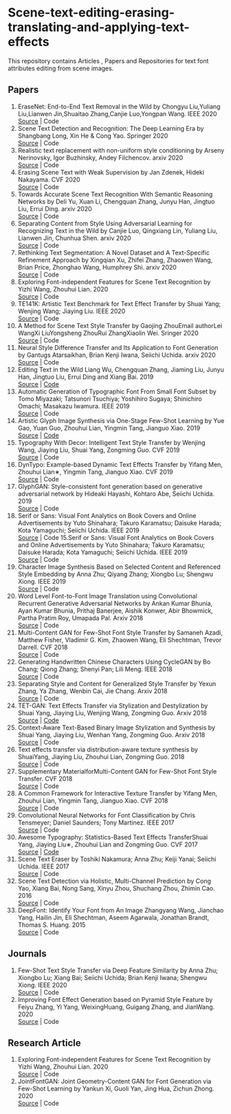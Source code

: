 # Scene-text-editing-erasing-translating-and-applying-text-effects
This repository contains  Articles , Papers and Repositories for text font attributes editing from scene images.
## Papers

1. EraseNet: End-to-End Text Removal in the Wild by Chongyu Liu,Yuliang Liu,Lianwen Jin,Shuaitao Zhang,Canjie Luo,Yongpan Wang. IEEE 2020 <br>
[Source](https://ieeexplore.ieee.org/abstract/document/9180003) | Code
2. Scene Text Detection and Recognition: The Deep Learning Era by Shangbang Long, Xin He & Cong Yao. Springer 2020 <br>
[Source](https://link.springer.com/article/10.1007/s11263-020-01369-0) | Code
3. Realistic text replacement with non-uniform style conditioning by Arseny Nerinovsky, Igor Buzhinsky, Andey Filchencov. arxiv 2020 <br>
[Source](https://arxiv.org/abs/2006.04170) | Code
4. Erasing Scene Text with Weak Supervision by Jan Zdenek, Hideki Nakayama. CVF 2020 <br>
[Source](https://openaccess.thecvf.com/content_WACV_2020/html/Zdenek_Erasing_Scene_Text_with_Weak_Supervision_WACV_2020_paper.html) | Code
5. Towards Accurate Scene Text Recognition With Semantic Reasoning Networks by Deli Yu, Xuan Li, Chengquan Zhang, Junyu Han, Jingtuo Liu, Errui Ding. arxiv 2020 <br>
[Source](https://arxiv.org/abs/2003.12294) | Code
6. Separating Content from Style Using Adversarial Learning for Recognizing Text in the Wild by Canjie Luo, Qingxiang Lin, Yuliang Liu, Lianwen Jin, Chunhua Shen. arxiv 2020 <br>
[Source](https://arxiv.org/abs/2001.04189) | Code
7. Rethinking Text Segmentation: A Novel Dataset and A Text-Specific Refinement Approach by Xingqian Xu, Zhifei Zhang, Zhaowen Wang, Brian Price, Zhonghao Wang, Humphrey Shi. arxiv 2020 <br>
[Source](https://arxiv.org/abs/2011.14021) | Code
9. Exploring Font-independent Features for Scene Text Recognition by Yizhi  Wang, Zhouhui  Lian. 2020 <br>
[Source](https://dl.acm.org/doi/abs/10.1145/3394171.3413592) | Code
9. TE141K: Artistic Text Benchmark for Text Effect Transfer by Shuai Yang; Wenjing Wang; Jiaying Liu. IEEE 2020 <br>
[Source](https://ieeexplore.ieee.org/abstract/document/9052477) | Code
7. A Method for Scene Text Style Transfer by Gaojing ZhouEmail authorLei WangXi LiuYongsheng ZhouRui ZhangXiaolin Wei. Sringer 2020 <br>
[Source](https://link.springer.com/chapter/10.1007/978-3-030-57058-3_39) | Code 
7. Neural Style Difference Transfer and Its Application to Font Generation by Gantugs Atarsaikhan, Brian Kenji Iwana, Seiichi Uchida. arxiv 2020 <br>
[Source](https://arxiv.org/abs/2001.07321) | Code
8. Editing Text in the Wild Liang Wu, Chengquan Zhang, Jiaming Liu, Junyu Han, Jingtuo Liu, Errui Ding and Xiang Bai. 2019 <br>
[Source](https://arxiv.org/abs/1908.03047) | [Code](https://github.com/youdao-ai/SRNet)
9. Automatic Generation of Typographic Font From Small Font Subset by Tomo Miyazaki; Tatsunori Tsuchiya; Yoshihiro Sugaya; Shinichiro Omachi; Masakazu Iwamura. IEEE 2019 <br>
[Source](https://ieeexplore.ieee.org/abstract/document/8782647) | Code
10. Artistic Glyph Image Synthesis via One-Stage Few-Shot Learning by Yue Gao, Yuan Guo, Zhouhui Lian, Yingmin Tang, Jianguo Xiao. 2019 <br>
[Source](https://arxiv.org/abs/1910.04987) | [Code](https://github.com/hologerry/AGIS-Net)
11. Typography With Decor: Intelligent Text Style Transfer by Wenjing Wang, Jiaying Liu, Shuai Yang, Zongming Guo. CVF 2019 <br>
[Source](https://openaccess.thecvf.com/content_CVPR_2019/html/Wang_Typography_With_Decor_Intelligent_Text_Style_Transfer_CVPR_2019_paper.html) | Code
12. DynTypo: Example-based Dynamic Text Effects Transfer by Yifang Men, Zhouhui Lian∗, Yingmin Tang, Jianguo Xiao. CVF 2019 <br>
[Source](https://openaccess.thecvf.com/content_CVPR_2019/papers/Men_DynTypo_Example-Based_Dynamic_Text_Effects_Transfer_CVPR_2019_paper.pdf) | Code
13. GlyphGAN: Style-consistent font generation based on generative adversarial network by Hideaki Hayashi, Kohtaro Abe, Seiichi Uchida. 2019<br>
[Source](https://www.sciencedirect.com/science/article/abs/pii/S0950705119303740) | Code
14. Serif or Sans: Visual Font Analytics on Book Covers and Online Advertisements by Yuto Shinahara; Takuro Karamatsu; Daisuke Harada; Kota Yamaguchi; Seiichi Uchida. IEEE 2019<br>
[Source](https://ieeexplore.ieee.org/abstract/document/8978038) | Code
15.Serif or Sans: Visual Font Analytics on Book Covers and Online Advertisements by Yuto Shinahara; Takuro Karamatsu; Daisuke Harada; Kota Yamaguchi; Seiichi Uchida. IEEE 2019 <br>
[Source](https://ieeexplore.ieee.org/abstract/document/8978038) | Code
16. Character Image Synthesis Based on Selected Content and Referenced Style Embedding by Anna Zhu; Qiyang Zhang; Xiongbo Lu; Shengwu Xiong. IEEE 2019 <br>
[Source](https://ieeexplore.ieee.org/abstract/document/8784736) | Code
17. Word Level Font-to-Font Image Translation using Convolutional Recurrent Generative Adversarial Networks by Ankan Kumar Bhunia, Ayan Kumar Bhunia, Prithaj Banerjee, Aishik Konwer, Abir Bhowmick, Partha Pratim Roy, Umapada Pal. Arxiv 2018 <br>
[Source](https://arxiv.org/abs/1801.07156) | Code
18. Multi-Content GAN for Few-Shot Font Style Transfer by Samaneh Azadi, Matthew Fisher, Vladimir G. Kim, Zhaowen Wang, Eli Shechtman, Trevor Darrell. CVF 2018<br>
[Source](https://openaccess.thecvf.com/content_cvpr_2018/html/Azadi_Multi-Content_GAN_for_CVPR_2018_paper.html) | Code
19. Generating Handwritten Chinese Characters Using CycleGAN by Bo Chang; Qiong Zhang; Shenyi Pan; Lili Meng. IEEE 2018<br>
[Source](https://ieeexplore.ieee.org/abstract/document/8354132) | Code
20. Separating Style and Content for Generalized Style Transfer by Yexun Zhang, Ya Zhang, Wenbin Cai, Jie Chang. Arxiv 2018<br>
[Source](https://arxiv.org/abs/1711.06454) | Code
21. TET-GAN: Text Effects Transfer via Stylization and Destylization by Shuai Yang, Jiaying Liu, Wenjing Wang, Zongming Guo. Arxiv 2018<br>
[Source](https://arxiv.org/abs/1812.06384) | [Code](https://github.com/williamyang1991/TET-GAN)
22. Context-Aware Text-Based Binary Image Stylization and Synthesis by Shuai Yang, Jiaying Liu, Wenhan Yang, Zongming Guo. Arxiv 2018<br>
[Source](https://arxiv.org/abs/1810.03767) | Code
23. Text effects transfer via distribution-aware texture synthesis by ShuaiYang, Jiaying Liu, Zhouhui Lian, Zongming Guo. 2018 <br>
[Source](https://www.sciencedirect.com/science/article/abs/pii/S1077314218301139) | Code
24. Supplementary MaterialforMulti-Content GAN for Few-Shot Font Style Transfer. CVF 2018<br>
[Source](https://openaccess.thecvf.com/content_cvpr_2018/Supplemental/2342-supp.pdf) | Code
25.  A Common Framework for Interactive Texture Transfer by Yifang Men, Zhouhui Lian, Yingmin Tang, Jianguo Xiao. CVF 2018<br>
[Source](https://openaccess.thecvf.com/content_cvpr_2018/html/Men_A_Common_Framework_CVPR_2018_paper.html) | Code
26. Convolutional Neural Networks for Font Classification by Chris Tensmeyer; Daniel Saunders; Tony Martinez. IEEE 2017<br>
[Source](https://ieeexplore.ieee.org/document/8270095) | Code
26. Awesome Typography: Statistics-Based Text Effects TransferShuai Yang, Jiaying Liu∗, Zhouhui Lian and Zongming Guo. CVF 2017<br>
[Source](https://openaccess.thecvf.com/content_cvpr_2017/papers/Yang_Awesome_Typography_Statistics-Based_CVPR_2017_paper.pdf) | [Code](https://github.com/williamyang1991/Text-Effects-Transfer)
27. Scene Text Eraser by Toshiki Nakamura; Anna Zhu; Keiji Yanai; Seiichi Uchida. IEEE 2017<br>
[Source](https://ieeexplore.ieee.org/abstract/document/8270072) | Code
28. Scene Text Detection via Holistic, Multi-Channel Prediction by Cong Yao, Xiang Bai, Nong Sang, Xinyu Zhou, Shuchang Zhou, Zhimin Cao. 2016<br>
[Source](https://arxiv.org/abs/1606.09002) | Code
29. DeepFont: Identify Your Font from An Image Zhangyang Wang, Jianchao Yang, Hailin Jin, Eli Shechtman, Aseem Agarwala, Jonathan Brandt, Thomas S. Huang. 2015<br>
[Source](https://arxiv.org/abs/1507.03196) | Code
  


## Journals 
1. Few-Shot Text Style Transfer via Deep Feature Similarity by Anna Zhu; Xiongbo Lu; Xiang Bai; Seiichi Uchida; Brian Kenji Iwana; Shengwu Xiong. IEEE 2020 <br>
[Source](https://ieeexplore.ieee.org/document/9098082) | Code
2. Improving Font Effect Generation based on Pyramid Style Feature by Feiyu Zhang, Yi Yang, WeixingHuang, Guigang Zhang, and JianWang. 2020 <br>
[Source](https://qrs20.techconf.org/download/QRS-IJPE/18_Improving%20Font%20Effect%20Generation%20based%20on%20Pyramid%20Style%20Feature.pdf) | Code
## Research Article
1. Exploring Font-independent Features for Scene Text Recognition by Yizhi Wang, Zhouhui  Lian. 2020 <br>
[Source](https://dl.acm.org/doi/abs/10.1145/3394171.3413592) | Code
2. JointFontGAN: Joint Geometry-Content GAN for Font Generation via Few-Shot Learning by Yankun Xi, Guoli  Yan, Jing  Hua, Zichun  Zhong. 2020 <br>
[Source](https://dl.acm.org/doi/abs/10.1145/3394171.3413705) | Code
